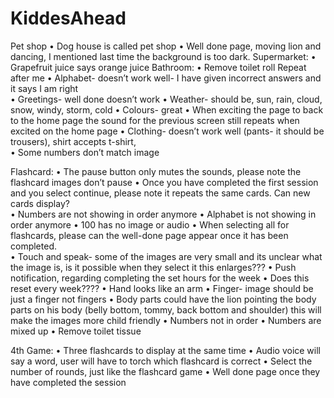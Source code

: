 # KiddesAhead

Pet shop
•	Dog house is called pet shop 
•	Well done page, moving lion and dancing, I mentioned last time the background is too dark. 
Supermarket:
•	Grapefruit juice says orange juice 
Bathroom:
•	Remove toilet roll 
Repeat after me 
•	Alphabet- doesn’t work well- I have given incorrect answers and it says I am right  
•	Greetings- well done doesn’t work
•	Weather- should be, sun, rain, cloud, snow, windy, storm, cold
•	Colours- great 
•	When exciting the page to back to the home page the sound for the previous screen still repeats when excited on the home page 
•	Clothing- doesn’t work well (pants- it should be trousers), shirt accepts t-shirt,  
•	Some numbers don’t match image 


Flashcard:
•	The pause button only mutes the sounds, please note the flashcard images don’t pause 
•	Once you have completed the first session and you select continue, please note it repeats the same cards. Can new cards display?  
•	Numbers are not showing in order anymore 
•	Alphabet is not showing in order anymore 
•	100 has no image or audio 
•	When selecting all for flashcards, please can the well-done page appear once it has been completed.       
•	Touch and speak- some of the images are very small and its unclear what the image is, is it possible when they select it this enlarges??? 
•	Push notification, regarding completing the set hours for the week 
•	Does this reset every week???? 
•	Hand looks like an arm 
•	 Finger- image should be just a finger not fingers 
•	Body parts could have the lion pointing the body parts on his body (belly bottom, tommy, back bottom and shoulder) this will make the images more child friendly 
•	Numbers not in order 
•	Numbers are mixed up 
•	Remove toilet tissue 

4th Game:
•	Three flashcards to display at the same time
•	Audio voice will say a word, user will have to torch which flashcard is correct 
•	Select the number of rounds, just like the flashcard game 
•	Well done page once they have completed the session 
